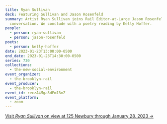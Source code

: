 ```yaml
---
title: Ryan Sullivan
deck: Featuring Sullivan and Jason Rosenfeld
summary: Artist Ryan Sullivan joins Rail Editor-at-Large Jason Rosenfeld for a
  conversation. We conclude with a poetry reading by Kelly Hoffer.
people:
  - person: ryan-sullivan
  - person: jason-rosenfeld
poets:
  - person: kelly-hoffer
date: 2023-01-23T13:00:00-0500
end_date: 2023-01-23T14:30:00-0500
series: 730
collections:
  - the-new-social-environment
event_organizer:
  - the-brooklyn-rail
event_producer:
  - the-brooklyn-rail
event_id: reczA4Mga3dFm13mZ
event_platform:
  - zoom
---
```

[V﻿isit *Ryan Sullivan* on view at 125 Newbury through January 28, 2023 →](https://www.125newbury.com/exhibitions/ryan-sullivan)